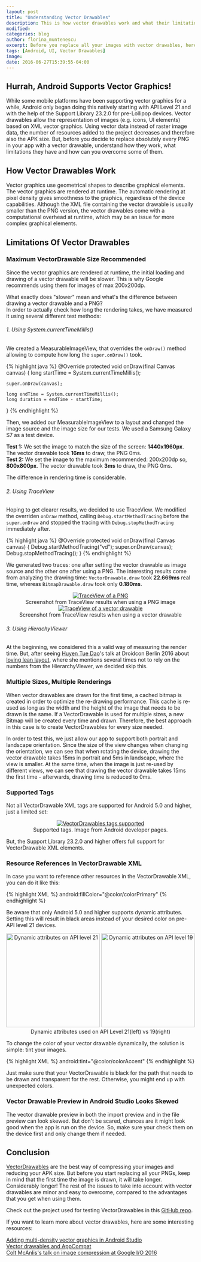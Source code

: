 ```yaml
---
layout: post
title: "Understanding Vector Drawables"
description: This is how vector drawables work and what their limitations are
modified:
categories: blog
author: florina_muntenescu
excerpt: Before you replace all your images with vector drawables, here's how they work and what issues you might have with them.
tags: [Android, UI, Vector Drawables]
image:
date: 2016-06-27T15:39:55-04:00
---
```


## Hurrah, Android Supports Vector Graphics!

While some mobile platforms have been supporting vector graphics for a while, Android only began doing this natively starting with API Level 21 and with the help of the Support Library 23.2.0 for pre-Lollipop devices. Vector drawables allow the representation of images (e.g. icons, UI elements) based on XML vector graphics. Using vector data instead of raster image data, the number of resources added to the project decreases and therefore also the APK size. But, before you decide to replace absolutely every PNG in your app with a vector drawable, understand how they work, what limitations they have and how can you overcome some of them.

## How Vector Drawables Work

Vector graphics use geometrical shapes to describe graphical elements. The vector graphics are rendered at runtime. The automatic rendering at pixel density gives smoothness to the graphics, regardless of the device capabilities. Although the XML file containing the vector drawable is usually smaller than the PNG version, the vector drawables come with a computational overhead at runtime, which may be an issue for more complex graphical elements.


## Limitations Of Vector Drawables


### Maximum VectorDrawable Size Recommended

Since the vector graphics are rendered at runtime, the initial loading and drawing of a vector drawable will be slower. This is why Google recommends using them for images of max 200x200dp.

What exactly does "slower" mean and what's the difference between drawing a vector drawable and a PNG?  
In order to actually check how long the rendering takes, we have measured it using several different test methods:

###### 1. Using System.currentTimeMillis()

We created a MeasurableImageView, that overrides the ``onDraw()`` method allowing to compute how long the ``super.onDraw()`` took.

{% highlight java %}
@Override
protected void onDraw(final Canvas canvas) {
    long startTime = System.currentTimeMillis();

    super.onDraw(canvas);

    long endTime = System.currentTimeMillis();
    long duration = endTime - startTime;
}
{% endhighlight %}

Then, we added our MeasurableImageView to a layout and changed the image source and the image size for our tests. We used a Samsung Galaxy S7 as a test device.

**Test 1:** We set the image to match the size of the screen: **1440x1960px**. The vector drawable took **16ms** to draw, the PNG 0ms.
<br/>
**Test 2:** We set the image to the maximum recommended: 200x200dp so, **800x800px**. The vector drawable took **3ms** to draw, the PNG 0ms.

The difference in rendering time is considerable.

###### 2. Using TraceView

Hoping to get clearer results, we decided to use TraceView. We modified the overriden ``onDraw`` method, calling ``Debug.startMethodTracing`` before the ``super.onDraw`` and stopped the tracing with ``Debug.stopMethodTracing`` immediately after.

{% highlight java %}
@Override
protected void onDraw(final Canvas canvas) {
    Debug.startMethodTracing("vd");
    super.onDraw(canvas);
    Debug.stopMethodTracing();
}
{% endhighlight %}

We generated two traces: one after setting the vector drawable as image source and the other one after using a PNG. The interesting results come from analyzing the drawing time: ``VectorDrawable.draw`` took **22.669ms** real time, whereas ``BitmapDrawable.draw`` took only **0.180ms**.

<center>
<picture>
	<a href="/images/blog/vector_drawables/trace_png.png"><img src="/images/blog/vector_drawables/trace_png.png" alt="TraceView of a PNG"></a>
	<figcaption>Screenshot from TraceView results when using a PNG image</figcaption>
</picture>
</center>

<center>
<picture>
 <a href="/images/blog/vector_drawables/trace_vector_drawable.png"><img src="/images/blog/vector_drawables/trace_vector_drawable.png" alt="TraceView of a vector drawable"></a>
	<figcaption>Screenshot from TraceView results when using a vector drawable</figcaption>
</picture>
</center>

###### 3. Using HierachyViewer

At the beginning, we considered this a valid way of measuring the render time. But, after seeing <a href="https://twitter.com/queencodemonkey">Huyen Tue Dao<a/>'s talk at Droidcon Berlin 2016 about <a href="https://www.youtube.com/watch?v=gwqQT5NrhUg">loving lean layout<a/>, where she mentions several times not to rely on the numbers from the HierarchyViewer, we decided skip this.


### Multiple Sizes, Multiple Renderings

When vector drawables are drawn for the first time, a cached bitmap is created in order to optimize the re-drawing performance. This cache is re-used as long as the width and the height of the image that needs to be drawn is the same. If a VectorDrawable is used for multiple sizes, a new Bitmap will be created every time and drawn. Therefore, the best approach in this case is to create VectorDrawables for every size needed.

In order to test this, we just allow our app to support both portrait and landscape orientation. Since the size of the view changes when changing the orientation, we can see that when rotating the device, drawing the vector drawable takes 15ms in portrait and 5ms in landscape, where the view is smaller.
At the same time, when the image is just re-used by different views, we can see that drawing the vector drawable takes 15ms the first time - afterwards, drawing time is reduced to 0ms.  


### Supported Tags

Not all VectorDrawable XML tags are supported for Android 5.0 and higher, just a limited set:

<center>
<picture>
  <a href="/images/blog/vector_drawables/tags_support.png"><img src="/images/blog/vector_drawables/tags_support.png" alt="VectorDrawables tags supported"></a>
	<figcaption>Supported tags. Image from Android developer pages. </figcaption>
</picture>
</center>

But, the Support Library 23.2.0 and higher offers full support for VectorDrawable XML elements.


### Resource References In VectorDrawable XML

In case you want to reference other resources in the VectorDrawable XML, you can do it like this:

{% highlight XML %}
android:fillColor="@color/colorPrimary"
{% endhighlight %}

Be aware that only Android 5.0 and higher supports dynamic attributes.
Setting this will result in black areas instead of your desired color on pre-API level 21 devices.

<center>
<picture>
<img src="/images/blog/vector_drawables/dynamic_res_21.png" alt="Dynamic attributes on API level 21" width="250">
<img src="/images/blog/vector_drawables/dynamic_res_19.png" alt="Dynamic attributes on API level 19" width="250">
<figcaption>Dynamic attributes used on API Level 21(left) vs 19(right)</figcaption>
</picture>
</center>

To change the color of your vector drawable dynamically, the solution is simple: tint your images.  

{% highlight XML %}
android:tint="@color/colorAccent"
{% endhighlight %}

Just make sure that your VectorDrawable is black for the path that needs to be drawn and transparent for the rest. Otherwise, you might end up with unexpected colors.

### Vector Drawable Preview in Android Studio Looks Skewed

The vector drawable preview in both the import preview and in the file preview can look skewed. But don't be scared, chances are it might look good when the app is run on the device. So, make sure your check them on the device first and only change them if needed.

## Conclusion

<a href="https://developer.android.com/reference/android/graphics/drawable/VectorDrawable.html">VectorDrawables<a/> are the best way of compressing your images and reducing your APK size. But before you start replacing all your PNGs, keep in mind that the first time the image is drawn, it will take longer. Considerably longer! The rest of the issues to take into account with vector drawables are minor and easy to overcome, compared to the advantages that you get when using them.

Check out the project used for testing VectorDrawables in this <a href="https://github.com/florina-muntenescu/Playground">GitHub repo</a>.

If you want to learn more about vector drawables, here are some interesting resources:

<a href="https://developer.android.com/studio/write/vector-asset-studio.html">Adding multi-density vector graphics in Android Studio<a/>
<br/>
<a href="https://medium.com/@chrisbanes/appcompat-v23-2-age-of-the-vectors-91cbafa87c88#.ultiul691">Vector drawables and AppCompat</a>
<br/>
<a href="https://www.youtube.com/watch?v=r_LpCi6DQME">Colt McAnlis's talk on image compression at Google I/O 2016</a>
